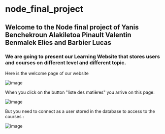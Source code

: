 # node_final_project
## Welcome to the Node final project of Yanis Benchekroun Alakiletoa Pinault Valentin Benmalek Elies and Barbier Lucas

### We are going to present our Learning Website that stores users and courses on different level and different topic.

Here is the welcome page of our website 

![image](https://github.com/lucas-bar/node_final_project/assets/120604340/4e49302d-72c7-4535-993a-ca93f4997562)

When you click on the button "liste des matières" you arrive on this page:

![image](https://github.com/lucas-bar/node_final_project/assets/120604340/43577ccb-6349-45ab-bdc6-9b9a90286ff2)


But you need to connect as a user stored in the database to access to the courses :

![image](https://github.com/lucas-bar/node_final_project/assets/120604340/933d6dfa-3f03-48ed-ada7-9e1bf079ca28)
